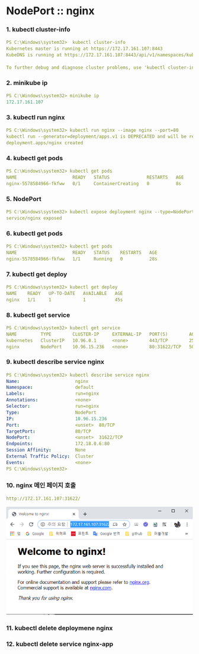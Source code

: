 # NodePort :: nginx 

### 1. kubectl cluster-info

```yaml 
PS C:\Windows\system32>  kubectl cluster-info
Kubernetes master is running at https://172.17.161.107:8443
KubeDNS is running at https://172.17.161.107:8443/api/v1/namespaces/kube-system/services/kube-dns:dns/proxy

To further debug and diagnose cluster problems, use 'kubectl cluster-info dump'.
```

### 2. minikube ip

```yaml 
PS C:\Windows\system32> minikube ip
172.17.161.107
```

### 3. kubectl run nginx
```yaml 
PS C:\Windows\system32> kubectl run nginx --image nginx --port=80
kubectl run --generator=deployment/apps.v1 is DEPRECATED and will be removed in a future version. Use kubectl run --generator=run-pod/v1 or kubectl create instead.
deployment.apps/nginx created
```

### 4. kubectl get pods
```yaml 
PS C:\Windows\system32> kubectl get pods
NAME                     READY   STATUS              RESTARTS   AGE
nginx-5578584966-fkfww   0/1     ContainerCreating   0          8s
```

### 5. NodePort

```yaml 
PS C:\Windows\system32> kubectl expose deployment nginx --type=NodePort
service/nginx exposed
```

### 6. kubectl get pods
```yaml 
PS C:\Windows\system32> kubectl get pods
NAME                     READY   STATUS    RESTARTS   AGE
nginx-5578584966-fkfww   1/1     Running   0          28s
```

### 7. kubectl get deploy

```yaml 
PS C:\Windows\system32> kubectl get deploy
NAME    READY   UP-TO-DATE   AVAILABLE   AGE
nginx   1/1     1            1           45s
```

### 8. kubectl get service

```yaml 
PS C:\Windows\system32> kubectl get service
NAME         TYPE        CLUSTER-IP     EXTERNAL-IP   PORT(S)        AGE
kubernetes   ClusterIP   10.96.0.1      <none>        443/TCP        25m
nginx        NodePort    10.96.15.236   <none>        80:31622/TCP   50s
```

### 9. kubectl describe service nginx
```yaml 
PS C:\Windows\system32> kubectl describe service nginx
Name:                     nginx
Namespace:                default
Labels:                   run=nginx
Annotations:              <none>
Selector:                 run=nginx
Type:                     NodePort
IP:                       10.96.15.236
Port:                     <unset>  80/TCP
TargetPort:               80/TCP
NodePort:                 <unset>  31622/TCP
Endpoints:                172.18.0.6:80
Session Affinity:         None
External Traffic Policy:  Cluster
Events:                   <none>
PS C:\Windows\system32>
```

### 10. nginx 메인 페이지 호출 

```yaml 
http://172.17.161.107:31622/
```

![NodePort](./images/nodeport.png)


### 11. kubectl delete deploymene nginx


### 12. kubectl delete service nginx-app
